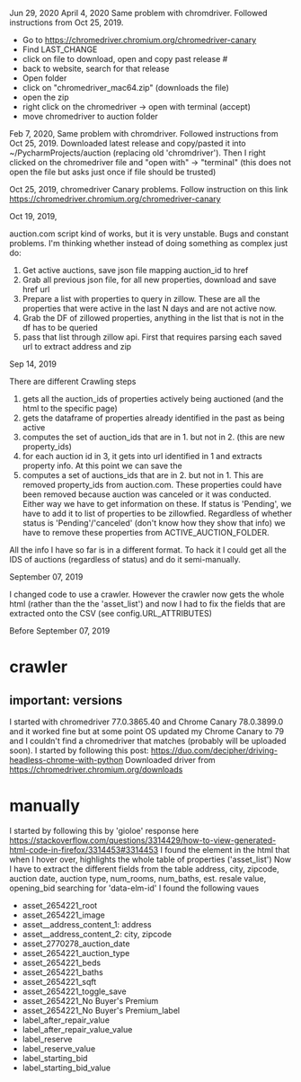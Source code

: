Jun 29, 2020
April 4, 2020
Same problem with chromdriver. Followed instructions from Oct 25, 2019. 
* Go to https://chromedriver.chromium.org/chromedriver-canary
* Find LAST_CHANGE
* click on file to download, open and copy past release #
* back to website, search for that release
* Open folder
* click on "chromedriver_mac64.zip" (downloads the file)
* open the zip
* right click on the chromedriver -> open with terminal (accept)
* move chromedriver to auction folder

Feb 7, 2020,
Same problem with chromdriver. Followed instructions from Oct 25, 2019. 
Downloaded latest release and copy/pasted it
into ~/PycharmProjects/auction (replacing old 'chromdriver'). Then I right clicked on the chromedriver file
and "open with" -> "terminal" (this does not open the file but asks just once if file should be trusted)

Oct 25, 2019,
chromedriver Canary problems. Follow instruction on this link https://chromedriver.chromium.org/chromedriver-canary

Oct 19, 2019,

auction.com script kind of works, but it is very unstable. Bugs and constant problems.
I'm thinking whether instead of doing something as complex just do:
1. Get active auctions, save json file mapping auction_id to href
1. Grab all previous json file, for all new properties, download and save href url
1. Prepare a list with properties to query in zillow. These are all the properties that were active in the last
N days and are not active now.
1. Grab the DF of zillowed properties, anything in the list that is not in the df has to be queried
1. pass that list through zillow api. First that requires parsing each saved url to extract address and zip



Sep 14, 2019

There are different Crawling steps
1. gets all the auction_ids of properties actively being auctioned (and the html to the specific page)
2. gets the dataframe of properties already identified in the past as being active
3. computes the set of auction_ids that are in 1. but not in 2. (this are new property_ids)
4. for each auction id in 3, it gets into url identified in 1 and extracts property info. At this point
    we can save the 
5. computes a set of auctions_ids that are in 2. but not in 1. This are removed property_ids from 
    auction.com. These properties could have been removed because auction was canceled or it was conducted.
    Either way we have to get information on these. If status is 'Pending', we have to add it to list
    of properties to be zillowfied. Regardless of whether status is 'Pending'/'canceled' (don't know 
    how they show that info) we have to remove these properties from ACTIVE_AUCTION_FOLDER.
    
All the info I have so far is in a different format. To hack it I could get all the IDS of auctions
(regardless of status) and do it semi-manually. 

September 07, 2019

I changed code to use a crawler. However the crawler now gets the whole html (rather than the the 'asset_list')
and now I had to fix the fields that are extracted onto the CSV (see config.URL_ATTRIBUTES)

Before September 07, 2019

# crawler
## important: versions
I started with chromedriver 77.0.3865.40 and Chrome Canary 78.0.3899.0 and it worked fine but at some point
OS updated my Chrome Canary to 79 and I couldn't find a chromedriver that matches (probably will be uploaded
soon).
I started by following this post: 
https://duo.com/decipher/driving-headless-chrome-with-python
Downloaded driver from https://chromedriver.chromium.org/downloads


# manually
 I started by following this by 'gioloe' response here https://stackoverflow.com/questions/3314429/how-to-view-generated-html-code-in-firefox/3314453#3314453
 I found the element in the html that when I hover over, highlights the whole table of properties ('asset_list')
 Now I have to extract the different fields from the table
 address, city, zipcode, auction date, auction type, num_rooms, num_baths, est. resale value, opening_bid
 searching for 'data-elm-id' I found the following vaues
 
* asset_2654221_root
* asset_2654221_image
* asset_<number>_address_content_1: address
* asset_<number>_address_content_2: city, zipcode
* asset_2770278_auction_date
* asset_2654221_auction_type
* asset_2654221_beds
* asset_2654221_baths
* asset_2654221_sqft
* asset_2654221_toggle_save
* asset_2654221_No Buyer's Premium
* asset_2654221_No Buyer's Premium_label
* label_after_repair_value
* label_after_repair_value_value
* label_reserve
* label_reserve_value
* label_starting_bid
* label_starting_bid_value

